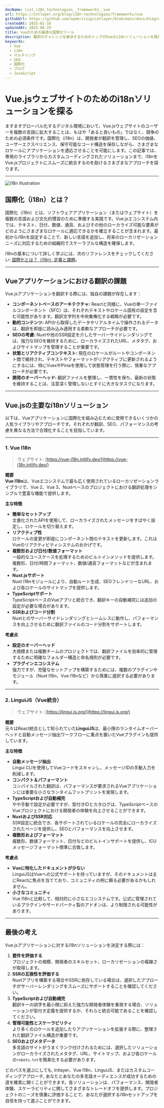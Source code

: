 ```yaml
---
docName: list_i18n_technologies__frameworks__vue
url: https://intlayer.org/blog/i18n-technologies/frameworks/vue
githubUrl: https://github.com/aymericzip/intlayer/blob/main/docs/blog/en/list_i18n_technologies/frameworks/vue.md
createdAt: 2025-01-16
updatedAt: 2025-06-29
title: Vueのための最適な国際化ツール
description: 翻訳のチャレンジを解決するためのトップのVueのi18nソリューションを発見し、SEOを向上させ、グローバルなウェブエクスペリエンスを提供する。
keywords:
  - Vue
  - i18n
  - マルチリング
  - SEO
  - 国際化
  - ブログ
  - JavaScript
---
```


# Vue.jsウェブサイトのためのi18nソリューションを探る

ますますグローバル化するデジタル環境において、Vue.jsウェブサイトのユーザーを複数の言語に拡大することは、もはや「あると良いもの」ではなく、競争のための必須条件です。国際化（i18n）は、開発者が翻訳を管理し、SEOの価値、ユーザーエクスペリエンス、保守可能なコード構造を保存しながら、さまざまなロケールにアプリケーションを適応させることを可能にします。この記事では、専用のライブラリからカスタムコーディングされたソリューションまで、i18nをVue.jsプロジェクトにスムーズに統合するのを助けるさまざまなアプローチを探ります。

---

![i18n illustration](https://github.com/aymericzip/intlayer/blob/main/docs/blog/assets/i18n.webp)

## 国際化（i18n）とは？

国際化（i18n）とは、ソフトウェアアプリケーション（またはウェブサイト）を複数の言語および文化的慣習のために準備する実践です。Vue.jsエコシステム内では、テキスト、日付、数値、通貨、およびその他のローカライズ可能な要素がどのようにさまざまなロケールに適応できるかを確立することが含まれます。最初からi18nを設定することで、新しい言語を追加し、将来のローカリゼーションニーズに対応するための組織的でスケーラブルな構造を確保します。

i18nの基本について詳しく学ぶには、次のリファレンスをチェックしてください: [国際化とは？（i18n）定義と課題](https://github.com/aymericzip/intlayer/blob/main/docs/blog/ja/what_is_internationalization.md)。

---

## Vueアプリケーションにおける翻訳の課題

Vue.jsアプリケーションを翻訳する際には、独自の課題が存在します：

- **コンポーネントベースのアーキテクチャ:** Reactと同様に、Vueの単一ファイルコンポーネント（SFC）は、それぞれテキストやロケール固有の設定を含む可能性があります。翻訳文字列を中央集権化する戦略が必要です。
- **動的コンテンツ:** APIから取得したデータやリアルタイムで操作されるデータは、翻訳を即座に読み込み適用する柔軟なアプローチが必要です。
- **SEOの考慮:** Nuxtや他のSSR設定を介したサーバーサイドレンダリングでは、強力なSEOを維持するために、ローカライズされたURL、メタタグ、およびサイトマップを管理することが重要です。
- **状態とリアクティブコンテキスト:** 現在のロケールがルートやコンポーネント間で維持され、テキストやフォーマットがリアクティブに更新されるようにするには、特にVuexやPiniaを使用して状態管理を行う際に、慎重なアプローチが必要です。
- **開発のオーバーヘッド:** 翻訳ファイルを整理し、一貫性を保ち、最新の状態を維持することは、注意深く管理しないとすぐに大きなタスクになります。

---

## Vue.jsの主要なi18nソリューション

以下は、Vueアプリケーションに国際化を組み込むために使用できるいくつかの人気ライブラリやアプローチです。それぞれが翻訳、SEO、パフォーマンスの考慮を異なる方法で合理化することを目指しています。

---

### 1. Vue I18n

> ウェブサイト: [https://vue-i18n.intlify.dev/](https://vue-i18n.intlify.dev/)

**概要**  
**Vue I18n**は、Vueエコシステムで最も広く使用されているローカリゼーションライブラリで、Vue 2、Vue 3、Nuxtベースのプロジェクトにおける翻訳処理をシンプルで豊富な機能で提供します。

**主な特徴**

- **簡単なセットアップ**  
  文書化されたAPIを使用して、ローカライズされたメッセージをすばやく設定し、ロケールを切り替えます。
- **リアクティブ性**  
  ロケールの変更が即座にコンポーネント間のテキストを更新します。これはVueのリアクティビティシステムのおかげです。
- **複数形および日付/数値フォーマット**  
  一般的なユースケースを処理するためのビルトインメソッドを提供します。複数形、日付/時間フォーマット、数値/通貨フォーマットなどが含まれます。
- **Nuxt.jsサポート**  
  Nuxt I18nモジュールにより、自動ルート生成、SEOフレンドリーなURL、および各ロケールのサイトマップを提供します。
- **TypeScriptサポート**  
  TypeScriptベースのVueアプリと統合でき、翻訳キーの自動補完には追加の設定が必要な場合があります。
- **SSRおよびコード分割**  
  Nuxtとのサーバーサイドレンダリングとシームレスに動作し、パフォーマンスを向上させるために翻訳ファイルのコード分割をサポートします。

**考慮点**

- **設定のオーバーヘッド**  
  大規模または複数チームのプロジェクトでは、翻訳ファイルを効率的に管理するために明確なフォルダー構造と命名規則が必要です。
- **プラグインエコシステム**  
  強力ですが、完璧なセットアップを構築するためには、複数のプラグインやモジュール（Nuxt I18n、Vue I18nなど）から慎重に選択する必要があります。

---

### 2. LinguiJS（Vue統合）

> ウェブサイト: [https://lingui.js.org/](https://lingui.js.org/)

**概要**  
元々はReact統合として知られていた**LinguiJS**は、最小限のランタイムオーバーヘッドと自動メッセージ抽出ワークフローに重点を置いたVueプラグインも提供しています。

**主な特徴**

- **自動メッセージ抽出**  
  Lingui CLIを使用してVueコードをスキャンし、メッセージIDの手動入力を削減します。
- **コンパクト＆パフォーマント**  
  コンパイルされた翻訳は、パフォーマンスが要求されるVueアプリケーションには重要な小さなランタイムフットプリントを実現します。
- **TypeScriptおよび自動補完**  
  やや手動で設定が必要ですが、型付きIDとカタログは、TypeScriptベースのVueプロジェクトにおける開発者の体験を向上させることができます。
- **NuxtおよびSSR対応**  
  SSR設定に統合でき、各サポートされているロケールの完全にローカライズされたページを提供し、SEOとパフォーマンスを向上させます。
- **複数形およびフォーマット**  
  複数形、数値フォーマット、日付などのビルトインサポートを提供し、ICUメッセージフォーマット標準に合致します。

**考慮点**

- **Vueに特化したドキュメントが少ない**  
  LinguiJSはVueへの公式サポートを持っていますが、そのドキュメントは主にReactに焦点を当てており、コミュニティの例に頼る必要があるかもしれません。
- **小さなコミュニティ**  
  Vue I18nと比較して、相対的に小さなエコシステムです。公式に管理されているプラグインやサードパーティ製のアドオンは、より制限される可能性があります。

---

## 最後の考え

Vue.jsアプリケーションに対するi18nソリューションを決定する際には：

1. **要件を評価する**  
   プロジェクトの規模、開発者のスキルセット、ローカリゼーションの複雑さが取得します。
2. **SSRの互換性を評価する**  
   Nuxtアプリを構築する場合やSSRに依存している場合は、選択したアプローチがサーバーレンダリングをスムーズにサポートすることを確認してください。
3. **TypeScriptおよび自動補完**  
   翻訳キーの誤字を最小限に抑えた強力な開発者体験を重視する場合、ソリューションが型付き定義を提供するか、それらと統合可能であることを確認してください。
4. **管理可能性とスケーラビリティ**  
   より多くのロケールを追加したりアプリケーションを拡張する際に、整理された翻訳ファイル構造が重要です。
5. **SEOおよびメタデータ**  
   多言語のサイトがうまくランク付けされるためには、選択したソリューションがローカライズされたメタタグ、URL、サイトマップ、および各ロケールの`robots.txt`を簡素化する必要があります。

どのパスを選ぶにしても, Intlayer、Vue I18n、LinguiJS、またはカスタムコーディングアプローチ, あなたとあなたの多言語オーディエンスが成功するための道を確実に開くことができます。各ソリューションは、パフォーマンス、開発者体験、スケーラビリティに関してさまざまなトレードオフを提供します。プロジェクトのニーズを慎重に評価することで、あなたが選択するi18nセットアップを自信を持って選ぶことができます。
